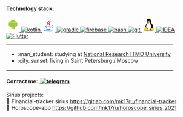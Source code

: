 #### Technology stack:
<p align="left"> <a href="https://developer.android.com" target="_blank"> <img src="https://raw.githubusercontent.com/devicons/devicon/master/icons/android/android-original-wordmark.svg" alt="android" width="35" height="35"/> </a> <a href="https://kotlinlang.org" target="_blank"> <img src="https://www.vectorlogo.zone/logos/kotlinlang/kotlinlang-icon.svg" alt="kotlin" width="35" height="35"/> </a> <a href="https://www.java.com" target="_blank"> <img src="https://raw.githubusercontent.com/devicons/devicon/master/icons/java/java-original.svg" alt="java" width="35" height="35"/> </a> <a href="https://gradle.com" target="_blank"> <img src="https://encrypted-tbn0.gstatic.com/images?q=tbn:ANd9GcSecWpUNpPNIPotX-AoHbL4STjwdeP1uJf-1A&usqp=CAU" alt="gradle" width="35" height="35"/> </a> <a href="https://firebase.google.com/" target="_blank"> <img src="https://www.vectorlogo.zone/logos/firebase/firebase-icon.svg" alt="firebase" width="35" height="35"/> </a> <a href="https://www.gnu.org/software/bash/" target="_blank"> <img src="https://www.vectorlogo.zone/logos/gnu_bash/gnu_bash-icon.svg" alt="bash" width="35" height="35"/> </a> <a href="https://www.figma.com/" target="_blank"> <img src="https://www.vectorlogo.zone/logos/git-scm/git-scm-icon.svg" alt="git" width="35" height="35"/> </a> <a href="https://www.linux.org/" target="_blank"> <img src="https://raw.githubusercontent.com/devicons/devicon/master/icons/linux/linux-original.svg" alt="linux" width="35" height="35"/> </a><a href="https://www.jetbrains.com/help/idea/2021.1/discover-intellij-idea.html" target="_blank"> <img src="https://cdn.iconscout.com/icon/free/png-256/intellij-idea-569199.png" alt="IDEA" width="35" height="35"/> </a> 
 </a><a href="https://flutter.dev/" target="_blank"> <img src="https://cdn.icon-icons.com/icons2/2107/PNG/512/file_type_flutter_icon_130599.png" alt="Flutter" width="35" height="35"/> </a>
</p>

<table cellpadding="0" cellspacing="0">
    <tr>
      <td>
        <ul>
          <li>:man_student: studying at <a href="https://en.itmo.ru/en/">National Research ITMO University</a></li>
          <li>:city_sunset: living in Saint Petersburg / Moscow</li>
        </ul>
      </td>
    </tr>
  </table>
</div>

#### Contact me:&nbsp;<a href="https://t.me/tmk17" target="_blank"> <img src="https://upload.wikimedia.org/wikipedia/commons/8/82/Telegram_logo.svg" alt="telegram" width="20" height="20"/> </a>
Sirius projects: \
👯 Financial-tracker sirius
https://gitlab.com/mk17ru/financial-tracker \
👯 Horoscope-app 
https://github.com/mk17ru/horoscope_sirius_2021



<!--
**mk17ru/mk17ru** is a ✨ _special_ ✨ repository because its `README.md` (this file) appears on your GitHub profile.
#### I am a passionate android developer who likes to create custom views and draw on canvas :pencil2:
- 🔭 I’m currently working on ...
- 🌱 I’m currently learning ...
- 👯 I’m looking to collaborate on ...
- 🤔 I’m looking for help with ...
- 💬 Ask me about ...
- 📫 How to reach me: ...
- 😄 Pronouns: ...
- ⚡ Fun fact: ...
-->

